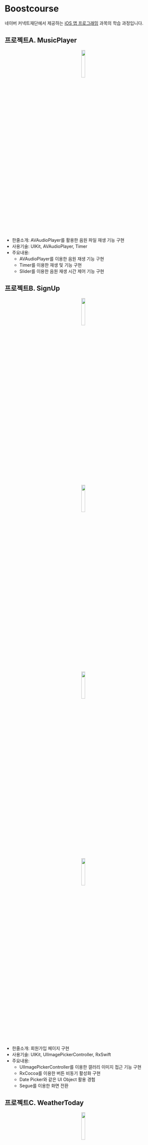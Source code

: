 # Boostcourse
네이버 커넥트재단에서 제공하는 [iOS 앱 프로그래밍](https://www.boostcourse.org/mo326/joinLectures/12966) 과목의 학습 과정입니다.

## 프로젝트A. MusicPlayer
<p align="center"><img src="https://user-images.githubusercontent.com/54430715/119622370-0c650c80-be42-11eb-8814-3830d3a79707.png" width="15%" height="15%"></p>

- 한줄소개: AVAudioPlayer를 활용한 음원 파일 재생 기능 구현
- 사용기술: UIKit, AVAudioPlayer, Timer
- 주요내용:
  - AVAudioPlayer를 이용한 음원 재생 기능 구현
  - Timer를 이용한 재생 및  기능 구현
  - Slider를 이용한 음원 재생 시간 제어 기능 구현

## 프로젝트B. SignUp
<p align="center"><img src="https://user-images.githubusercontent.com/54430715/119813520-59b9aa80-bf24-11eb-8889-38da9fc4133f.png" width="15%" height="15%"></p>
<p align="center"><img src="https://user-images.githubusercontent.com/54430715/119813523-5c1c0480-bf24-11eb-933c-31d0bc123c07.png" width="15%" height="15%"></p>
<p align="center"><img src="https://user-images.githubusercontent.com/54430715/119813515-558d8d00-bf24-11eb-8a2f-6c4b8b726db7.png" width="15%" height="15%"></p>
<p align="center"><img src="https://user-images.githubusercontent.com/54430715/119942113-6bef2380-bfcc-11eb-9c2f-14081e812291.png" width="15%" height="15%"></p>

- 한줄소개: 회원가입 페이지 구현
- 사용기술: UIKit, UIImagePickerController, RxSwift
- 주요내용:
  - UIImagePickerController를 이용한 갤러리 이미지 접근 기능 구현
  - RxCocoa를 이용한 버튼 비동기 활성화 구현
  - Date Picker와 같은 UI Object 활용 경험
  - Segue를 이용한 화면 전환

## 프로젝트C. WeatherToday
<p align="center"><img src="https://user-images.githubusercontent.com/54430715/120181749-76b5ec80-c248-11eb-9dd0-ca68f17a1ea1.png" width="15%" height="15%"></p>
<p align="center"><img src="https://user-images.githubusercontent.com/54430715/120273242-322e5d80-c2e9-11eb-8e33-bea2cad33ef8.png" width="15%" height="15%"></p>
<p align="center"><img src="https://user-images.githubusercontent.com/54430715/120273245-335f8a80-c2e9-11eb-9e27-624144da3c2a.png" width="15%" height="15%"></p>

- 한줄소개: 세계 각 국 주요 도시의 날씨 정보 앱 구현
- 사용기술: UIKit, Codable, MVVM
- 주요내용:
  - 국가 정보 및 각 도시의 날씨 정보를 저장하기 위한 Country, CityWeather 모델 구현
  - 각 모델의 데이터 관리 및 Fetch를 위한 뷰모델 구현
  - 네비게이션 기반의 테이블 뷰 구현
  - Segue를 이용한 화면 전환 및 데이터 전달

## 프로젝트D. MyAlbum
<p align="center"><img src="https://user-images.githubusercontent.com/54430715/121371563-99e34900-c978-11eb-94ab-d17f0f49ba6b.png" width="15%" height="15%"></p>
<p align="center"><img src="https://user-images.githubusercontent.com/54430715/122038072-3346ab00-ce10-11eb-9892-48ebe86b8b33.png" width="15%" height="15%"></p>
<p align="center"><img src="https://user-images.githubusercontent.com/54430715/122038449-90daf780-ce10-11eb-98b9-b5d1180f25ad.png" width="15%" height="15%"></p>
<p align="center"><img src="https://user-images.githubusercontent.com/54430715/122038077-35106e80-ce10-11eb-8bfb-14f0c4cd1360.png" width="15%" height="15%"></p>
<p align="center"><img src="https://user-images.githubusercontent.com/54430715/123642935-d2cb5b00-d85e-11eb-8f5b-0fe6d5c0084e.png" width="15%" height="15%"></p>

- 한줄소개: PhotoKit을 이용한 앨범 관리 어플리케이션 구현
- 사용기술: UIKit, Compositional Layout, PhotoKit, RxSwift, RxCocoa, MVVM
- 주요내용: 진행중...

## 프로젝트E. BoxOffice
<p align="center"><img src="https://user-images.githubusercontent.com/54430715/124221677-32fe1d80-db3b-11eb-88bf-2023203bcfe8.png" width="15%" height="15%"></p>
<p align="center"><img src="https://user-images.githubusercontent.com/54430715/124249665-0cea7480-db5f-11eb-8f26-cf65d6f7257e.png" width="15%" height="15%"></p>
<p align="center"><img src="https://user-images.githubusercontent.com/54430715/124223973-c46f8e80-db3f-11eb-839a-785dc7029f59.png" width="15%" height="15%"></p>
<p align="center"><img src="https://user-images.githubusercontent.com/54430715/125012195-c20fb600-e0a4-11eb-8aac-97c548b6ec9e.png" width="15%" height="15%"></p>
<p align="center"><img src="https://user-images.githubusercontent.com/54430715/125012199-c5a33d00-e0a4-11eb-9184-3a8838b65bb2.png" width="15%" height="15%"></p>
<p align="center"><img src="https://user-images.githubusercontent.com/54430715/125012201-c76d0080-e0a4-11eb-8090-6cdbccf87565.png" width="15%" height="15%"></p>

- 한줄소개: 네이버 영화 오픈 API를 이용한 영화 정보 제공 어플리케이션 
- 사용기술: UIKit, CocoaPods, Alamofire, Cosmos, RxSwift, RxCocoa, MVVM + Repository
- 주요내용: 
  - Movies, MovieDetail, Comments 모델 구현
  - Alamofire를 이용한 HTTP Method (GET, POST) 활용
  - 각 모델의 관련 로직 처리를 위한 뷰모델 구현
  - Tap Bar Controller, Navigation Controllor, Table View Controller & Collection View Controllor를 활용한 뷰 구현
  - UIAlertController를 이용한 액션시트 구현
  - ScrollView를 이용한 오토레이아웃 구현
  - RxSwift & RxRelay를 이용한 뷰모델의 데이터 바인딩 구현
  - RXSwift & RxCocoa를 이용한 리액티브 버튼 구현
  - Cosmos를 이용한 별점 슬라이더 구현


